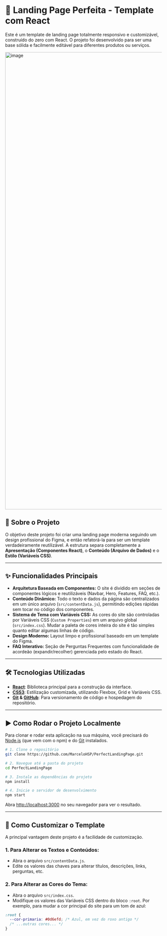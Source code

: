 # 🚀 Landing Page Perfeita - Template com React

Este é um template de landing page totalmente responsivo e customizável, construído do zero com React. O projeto foi desenvolvido para ser uma base sólida e facilmente editável para diferentes produtos ou serviços.

<img width="2842" height="1468" alt="image" src="https://github.com/user-attachments/assets/263b7b0a-38ce-44eb-b93c-93d9ae6bf37c" />


## 🎯 Sobre o Projeto

O objetivo deste projeto foi criar uma landing page moderna seguindo um design profissional do Figma, e então refatorá-la para ser um template verdadeiramente reutilizável. A estrutura separa completamente a **Apresentação (Componentes React)**, o **Conteúdo (Arquivo de Dados)** e o **Estilo (Variáveis CSS)**.

-----

## ✨ Funcionalidades Principais

  * **Arquitetura Baseada em Componentes:** O site é dividido em seções de componentes lógicos e reutilizáveis (Navbar, Hero, Features, FAQ, etc.).
  * **Conteúdo Dinâmico:** Todo o texto e dados da página são centralizados em um único arquivo (`src/contentData.js`), permitindo edições rápidas sem tocar no código dos componentes.
  * **Sistema de Tema com Variáveis CSS:** As cores do site são controladas por Variáveis CSS (`Custom Properties`) em um arquivo global (`src/index.css`). Mudar a paleta de cores inteira do site é tão simples quanto editar algumas linhas de código.
  * **Design Moderno:** Layout limpo e profissional baseado em um template do Figma.
  * **FAQ Interativo:** Seção de Perguntas Frequentes com funcionalidade de acordeão (expandir/recolher) gerenciada pelo estado do React.

-----

## 🛠️ Tecnologias Utilizadas

  * **[React](https://react.dev/)**: Biblioteca principal para a construção da interface.
  * **[CSS3](https://developer.mozilla.org/en-US/docs/Web/CSS)**: Estilização customizada, utilizando Flexbox, Grid e Variáveis CSS.
  * **[Git](https://git-scm.com/) & [GitHub](https://github.com/)**: Para versionamento de código e hospedagem do repositório.

-----

## ▶️ Como Rodar o Projeto Localmente

Para clonar e rodar esta aplicação na sua máquina, você precisará do [Node.js](https://nodejs.org/en) (que vem com o npm) e do [Git](https://git-scm.com/) instalados.

```bash
# 1. Clone o repositório
git clone https://github.com/MarceloHSP/PerfectLandingPage.git

# 2. Navegue até a pasta do projeto
cd PerfectLandingPage

# 3. Instale as dependências do projeto
npm install

# 4. Inicie o servidor de desenvolvimento
npm start
```

Abra [http://localhost:3000](https://www.google.com/search?q=http://localhost:3000) no seu navegador para ver o resultado.

-----

## 🎨 Como Customizar o Template

A principal vantagem deste projeto é a facilidade de customização.

### 1\. Para Alterar os Textos e Conteúdos:

  * Abra o arquivo `src/contentData.js`.
  * Edite os valores das chaves para alterar títulos, descrições, links, perguntas, etc.

### 2\. Para Alterar as Cores do Tema:

  * Abra o arquivo `src/index.css`.
  * Modifique os valores das Variáveis CSS dentro do bloco `:root`. Por exemplo, para mudar a cor principal do site para um tom de azul:

<!-- end list -->

```css
:root {
  --cor-primaria: #0d6efd; /* Azul, em vez do roxo antigo */
  /* ...outras cores... */
}
```
